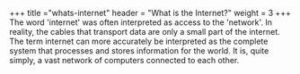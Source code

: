+++
title ="whats-internet"
header = "What is the Internet?"
weight = 3
+++
The word 'internet' was often interpreted as access to the 'network'. In reality, the cables that transport data are only a small part of the internet. The term internet can more accurately be interpreted as the complete system that processes and stores information for the world. It is, quite simply, a vast network of computers connected to each other.

